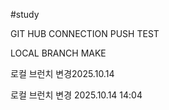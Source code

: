 #study

GIT HUB CONNECTION PUSH TEST

LOCAL BRANCH MAKE

로컬 브런치 변경2025.10.14

로컬 브런치 변경 2025.10.14 14:04



